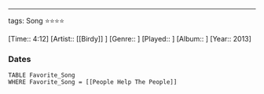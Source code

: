 ---
tags: Song ⭐⭐⭐⭐ 

[Time:: 4:12]
[Artist:: [[Birdy]] ]
[Genre:: ]
[Played:: ]
[Album:: ]
[Year:: 2013]
### Dates
````dataview
TABLE Favorite_Song
WHERE Favorite_Song = [[People Help The People]]
````